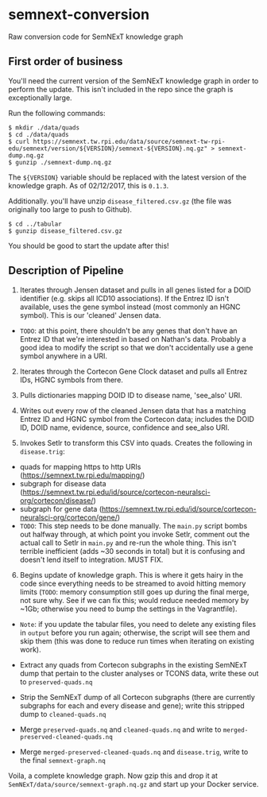 # semnext-conversion
Raw conversion code for SemNExT knowledge graph

<h2>First order of business</h2>

You'll need the current version of the SemNExT knowledge graph in order to perform the update. This isn't included in the repo since the graph is exceptionally large.

Run the following commands:

```
$ mkdir ./data/quads
$ cd ./data/quads
$ curl https://semnext.tw.rpi.edu/data/source/semnext-tw-rpi-edu/semnext/version/${VERSION}/semnext-${VERSION}.nq.gz" > semnext-dump.nq.gz
$ gunzip ./semnext-dump.nq.gz
```
The `${VERSION}` variable should be replaced with the latest version of the knowledge graph. As of 02/12/2017, this is `0.1.3`. 

Additionally. you'll have unzip `disease_filtered.csv.gz` (the file was originally too large to push to Github).
```
$ cd ../tabular
$ gunzip disease_filtered.csv.gz
```

You should be good to start the update after this!

<h2>Description of Pipeline</h2>

1) Iterates through Jensen dataset and pulls in all genes listed for a DOID identifier (e.g. skips all ICD10 associations).
If the Entrez ID isn't available, uses the gene symbol instead (most commonly an HGNC symbol). This is our 'cleaned' Jensen data.

- `TODO`: at this point, there shouldn't be any genes that don't have an Entrez ID that we're interested in based on Nathan's data. Probably a good idea to modify the script so that we don't accidentally use a gene symbol anywhere in a URI. 

2) Iterates through the Cortecon Gene Clock dataset and pulls all Entrez IDs, HGNC symbols from there.

3) Pulls dictionaries mapping DOID ID to disease name, 'see_also' URI.

4) Writes out every row of the cleaned Jensen data that has a matching Entrez ID and HGNC symbol from the Cortecon data;
includes the DOID ID, DOID name, evidence, source, confidence and see_also URI.

5) Invokes Setlr to transform this CSV into quads. Creates the following in `disease.trig`:

- quads for mapping https to http URIs (https://semnext.tw.rpi.edu/mapping/)
- subgraph for disease data (https://semnext.tw.rpi.edu/id/source/cortecon-neuralsci-org/cortecon/disease/)
- subgraph for gene data (https://semnext.tw.rpi.edu/id/source/cortecon-neuralsci-org/cortecon/gene/)
- `TODO`: This step needs to be done manually. The `main.py` script bombs out halfway through, at which point you invoke Setlr, comment out the actual call to Setlr in `main.py` and re-run the whole thing. This isn't terrible inefficient (adds ~30 seconds in total) but it is confusing and doesn't lend itself to integration. MUST FIX.

6) Begins update of knowledge graph. This is where it gets hairy in the code since everything needs to be streamed to avoid hitting memory limits (`TODO`: memory consumption still goes up during the final merge, not sure why. See if we can fix this; would reduce needed memory by ~1Gb; otherwise you need to bump the settings in the Vagrantfile).

- `Note`: if you update the tabular files, you need to delete any existing files in `output` before you run again; otherwise, the script will see them and skip them (this was done to reduce run times when iterating on existing work).

- Extract any quads from Cortecon subgraphs in the existing SemNExT dump that pertain to the cluster analyses or TCONS data, write these out to `preserved-quads.nq`
- Strip the SemNExT dump of all Cortecon subgraphs (there are currently subgraphs for each and every disease and gene); write this stripped dump to `cleaned-quads.nq`
- Merge `preserved-quads.nq` and `cleaned-quads.nq` and write to `merged-preserved-cleaned-quads.nq`
- Merge `merged-preserved-cleaned-quads.nq` and `disease.trig`, write to the final `semnext-graph.nq`

Voila, a complete knowledge graph. Now gzip this and drop it at `SemNExT/data/source/semnext-graph.nq.gz` and start up your Docker service.
